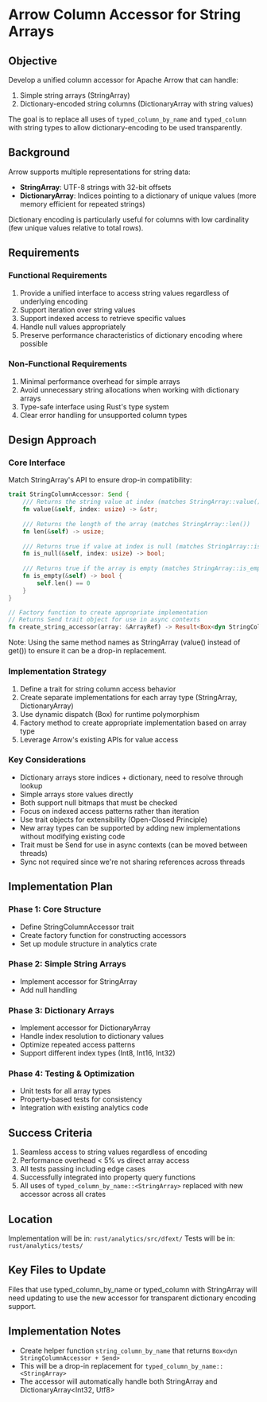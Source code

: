 # Arrow Column Accessor for String Arrays

## Objective
Develop a unified column accessor for Apache Arrow that can handle:
1. Simple string arrays (StringArray)
2. Dictionary-encoded string columns (DictionaryArray with string values)

The goal is to replace all uses of `typed_column_by_name` and `typed_column` with string types to allow dictionary-encoding to be used transparently.

## Background
Arrow supports multiple representations for string data:
- **StringArray**: UTF-8 strings with 32-bit offsets
- **DictionaryArray**: Indices pointing to a dictionary of unique values (more memory efficient for repeated strings)

Dictionary encoding is particularly useful for columns with low cardinality (few unique values relative to total rows).

## Requirements

### Functional Requirements
1. Provide a unified interface to access string values regardless of underlying encoding
2. Support iteration over string values
3. Support indexed access to retrieve specific values
4. Handle null values appropriately
5. Preserve performance characteristics of dictionary encoding where possible

### Non-Functional Requirements
1. Minimal performance overhead for simple arrays
2. Avoid unnecessary string allocations when working with dictionary arrays
3. Type-safe interface using Rust's type system
4. Clear error handling for unsupported column types

## Design Approach

### Core Interface
Match StringArray's API to ensure drop-in compatibility:
```rust
trait StringColumnAccessor: Send {
    /// Returns the string value at index (matches StringArray::value())
    fn value(&self, index: usize) -> &str;
    
    /// Returns the length of the array (matches StringArray::len())
    fn len(&self) -> usize;
    
    /// Returns true if value at index is null (matches StringArray::is_null())
    fn is_null(&self, index: usize) -> bool;
    
    /// Returns true if the array is empty (matches StringArray::is_empty())
    fn is_empty(&self) -> bool {
        self.len() == 0
    }
}

// Factory function to create appropriate implementation
// Returns Send trait object for use in async contexts
fn create_string_accessor(array: &ArrayRef) -> Result<Box<dyn StringColumnAccessor + Send>>;
```

Note: Using the same method names as StringArray (value() instead of get()) to ensure it can be a drop-in replacement.

### Implementation Strategy
1. Define a trait for string column access behavior
2. Create separate implementations for each array type (StringArray, DictionaryArray)
3. Use dynamic dispatch (Box<dyn StringColumnAccessor>) for runtime polymorphism
4. Factory method to create appropriate implementation based on array type
5. Leverage Arrow's existing APIs for value access

### Key Considerations
- Dictionary arrays store indices + dictionary, need to resolve through lookup
- Simple arrays store values directly
- Both support null bitmaps that must be checked
- Focus on indexed access patterns rather than iteration
- Use trait objects for extensibility (Open-Closed Principle)
- New array types can be supported by adding new implementations without modifying existing code
- Trait must be Send for use in async contexts (can be moved between threads)
- Sync not required since we're not sharing references across threads

## Implementation Plan

### Phase 1: Core Structure
- Define StringColumnAccessor trait
- Create factory function for constructing accessors
- Set up module structure in analytics crate

### Phase 2: Simple String Arrays
- Implement accessor for StringArray
- Add null handling

### Phase 3: Dictionary Arrays
- Implement accessor for DictionaryArray<String>
- Handle index resolution to dictionary values
- Optimize repeated access patterns
- Support different index types (Int8, Int16, Int32)

### Phase 4: Testing & Optimization
- Unit tests for all array types
- Property-based tests for consistency
- Integration with existing analytics code

## Success Criteria
1. Seamless access to string values regardless of encoding
2. Performance overhead < 5% vs direct array access
3. All tests passing including edge cases
4. Successfully integrated into property query functions
5. All uses of `typed_column_by_name::<StringArray>` replaced with new accessor across all crates

## Location
Implementation will be in: `rust/analytics/src/dfext/`
Tests will be in: `rust/analytics/tests/`

## Key Files to Update
Files that use typed_column_by_name or typed_column with StringArray will need updating to use the new accessor for transparent dictionary encoding support.

## Implementation Notes
- Create helper function `string_column_by_name` that returns `Box<dyn StringColumnAccessor + Send>`
- This will be a drop-in replacement for `typed_column_by_name::<StringArray>`
- The accessor will automatically handle both StringArray and DictionaryArray<Int32, Utf8>
